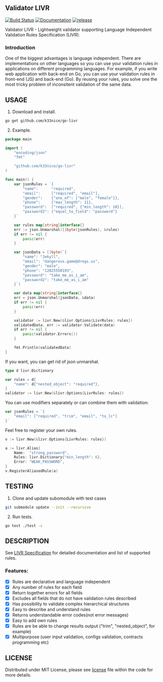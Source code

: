 ## Validator LIVR

[![Build Status](https://travis-ci.org/k33nice/go-livr.svg?branch=master)](https://travis-ci.org/k33nice/go-livr)
[![Documentation](https://godoc.org/github.com/k33nice/go-livr?status.svg)](https://godoc.org/github.com/k33nice/go-livr)
[![release](https://img.shields.io/badge/release-v2.0.0-blue.svg)](https://github.com/k33nice/go-livr/releases/tag/v2.0.0)

Validator LIVR - Lightweight validator supporting Language Independent Validation Rules Specification (LIVR).

### Introduction

One of the biggest advantages is language independent. There are implementations on other languages so you can use your
validation rules in applications on different programming languages.
For example, if you write web application with back-end on Go, you can use your validation rules in front-end (JS)
and back-end (Go).
By reusing your rules, you solve one the most tricky problem of inconsitent validation of the same data.

## USAGE
1. Download and install.
```sh
go get github.com/k33nice/go-livr
```

2. Example.
```go
package main

import (
	"encoding/json"
	"fmt"

	"github.com/k33nice/go-livr"
)

func main() {
	var jsonRules = `{
		"name":      "required",
		"email":     ["required", "email"],
		"gender":    {"one_of": ["male", "female"]},
		"phone":     {"max_length": 11},
		"password":  ["required", {"min_length": 10}],
		"password2": {"equal_to_field": "password"}
	}`

	var rules map[string]interface{}
	err := json.Unmarshal([]byte(jsonRules), &rules)
	if err != nil {
		panic(err)
	}

	var jsonData = []byte(`{
		"name": "Jekyll",
		"email": "dangerous.game@dregs.us",
		"gender": "male",
		"phone": "12025550193",
		"password": "take_me_as_i_am",
		"password2": "take_me_as_i_am"
	}`)

	var data map[string]interface{}
	err = json.Unmarshal(jsonData, &data)
	if err != nil {
		panic(err)
	}

	validator := livr.New(&livr.Options{LivrRules: rules})
	validatedData, err := validator.Validate(data)
	if err != nil {
		panic(validator.Errors())
	}

	fmt.Println(validatedData)
}
```

If you want, you can get rid of json unmarshal.
```go
type d livr.Dictionary

var rules = d{
	"name": d{"nested_object": "required"},
}
validator := livr.New(&livr.Options{LivrRules: rules})
```

You can use modifiers separately or can combine them with validation:
```go
var jsonRules = `{
    "email": ["required", "trim", "email", "to_lc"]
}`
```

Feel free to register your own rules.
```go
v := livr.New(&livr.Options{LivrRules: rules})

a := livr.Alias{
	Name:  "strong_password",
	Rules: livr.Dictionary{"min_length": 6},
	Error: "WEAK_PASSWORD",
}
v.RegisterAliasedRule(a)
```

## TESTING
1. Clone and update subomodule with test cases
```sh
git submodule update --init --recursive
```
2. Run tests.
```sh
go test ./test -v
```

## DESCRIPTION
See [LIVR Specification](http://livr-spec.org) for detailed documentation and list of supported rules.

### Features:

- [x] Rules are declarative and language independent
- [x] Any number of rules for each field
- [x] Return together errors for all fields
- [x] Excludes all fields that do not have validation rules described
- [x] Has possibility to validate complex hierarchical structures
- [x] Easy to describe and understand rules
- [x] Returns understandable error codes(not error messages)
- [x] Easy to add own rules
- [x] Rules are be able to change results output ("trim", "nested\_object", for example)
- [x] Multipurpose (user input validation, configs validation, contracts programming etc)

## LICENSE
Distributed under MIT License, please see [license](https://github.com/k33nice/go-livr/blob/master/LICENSE) file within the code for more details.
